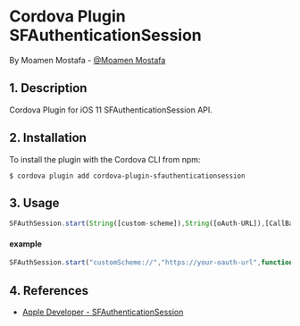 Cordova Plugin SFAuthenticationSession
======
By Moamen Mostafa  - [@Moamen Mostafa](linkedin.com/in/moamen-mostafa-4b385713/)
## 1. Description
Cordova Plugin for iOS 11 SFAuthenticationSession API.
## 2. Installation
To install the plugin with the Cordova CLI from npm:

```
$ cordova plugin add cordova-plugin-sfauthenticationsession
```
## 3. Usage
```js
SFAuthSession.start(String([custom-scheme]),String([oAuth-URL]),[CallBack-Function])
```
#### example

```js
SFAuthSession.start("customScheme://","https://your-oauth-url",function(data){alert(data)})
```

## 4. References
* [Apple Developer - SFAuthenticationSession](https://developer.apple.com/documentation/safariservices/sfauthenticationsession)